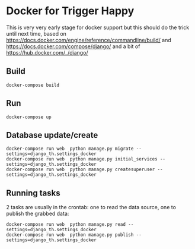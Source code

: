 # Docker for Trigger Happy

This is very very early stage for docker support
but this should do the trick until next time, based on https://docs.docker.com/engine/reference/commandline/build/ and https://docs.docker.com/compose/django/ and a bit of https://hub.docker.com/_/django/

## Build

```
docker-compose build
```

## Run

```
docker-compose up 
```

## Database update/create

```
docker-compose run web  python manage.py migrate --settings=django_th.settings_docker
docker-compose run web  python manage.py initial_services --settings=django_th.settings_docker
docker-compose run web  python manage.py createsuperuser --settings=django_th.settings_docker
```


## Running tasks

2 tasks are usually in the crontab: one to read the data source, one to publish the grabbed data:

```
docker-compose run web  python manage.py read --settings=django_th.settings_docker
docker-compose run web  python manage.py publish --settings=django_th.settings_docker
```
